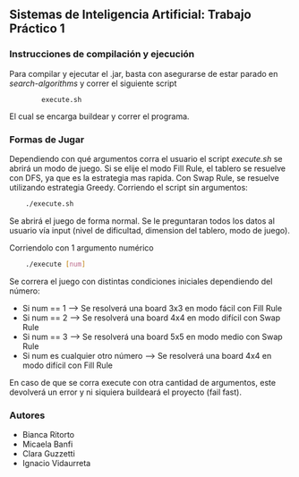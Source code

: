 ## Sistemas de Inteligencia Artificial: Trabajo Práctico 1

### Instrucciones de compilación y ejecución

Para compilar y ejecutar el .jar, basta con asegurarse de estar parado en _search-algorithms_ y correr el siguiente script

```
        execute.sh
```
El cual se encarga buildear y correr el programa.

### Formas de Jugar
Dependiendo con qué argumentos corra el usuario el script *execute.sh* se abrirá un modo de juego. Si se elije el modo Fill Rule, el tablero se resuelve con DFS, ya que es la estrategia mas rapida. Con Swap Rule, se resuelve utilizando estrategia Greedy. Corriendo el script sin argumentos:
```bash
    ./execute.sh
```
Se abrirá el juego de forma normal. Se le preguntaran todos los datos al usuario vía input (nivel de dificultad, dimension del tablero, modo de juego).

Corriendolo con 1 argumento numérico

```bash
    ./execute [num]
```
Se correra el juego con distintas condiciones iniciales dependiendo del número:

- Si num == 1 --> Se resolverá una board 3x3 en modo fácil con Fill Rule
- Si num == 2 --> Se resolverá una board 4x4 en modo difícil con Swap Rule
- Si num == 3 --> Se resolverá una board 5x5 en modo medio con Swap Rule
- Si num es cualquier otro número --> Se resolverá una board 4x4 en modo difícil con Fill Rule

En caso de que se corra execute con otra cantidad de argumentos, este devolverá un error y ni siquiera buildeará el proyecto (fail fast).




### Autores

- Bianca Ritorto
- Micaela Banfi
- Clara Guzzetti
- Ignacio Vidaurreta
